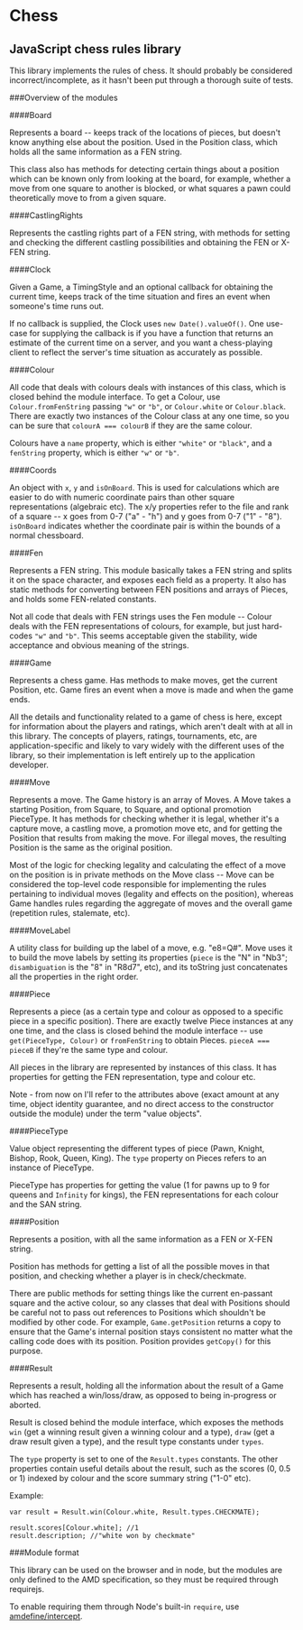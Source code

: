 Chess
====

JavaScript chess rules library
---------------------

This library implements the rules of chess.  It should probably be considered
incorrect/incomplete, as it hasn't been put through a thorough suite of tests.

###Overview of the modules

####Board

Represents a board -- keeps track of the locations of pieces, but doesn't know
anything else about the position.  Used in the Position class, which holds all
the same information as a FEN string.

This class also has methods for detecting certain things about a position which
can be known only from looking at the board, for example, whether a move from one square
to another is blocked, or what squares a pawn could theoretically move to from
a given square.

####CastlingRights

Represents the castling rights part of a FEN string, with methods for setting and
checking the different castling possibilities and obtaining the FEN or X-FEN string.

####Clock

Given a Game, a TimingStyle and an optional callback for obtaining the current time,
keeps track of the time situation and fires an event when someone's time runs out.

If no callback is supplied, the Clock uses `new Date().valueOf()`.  One use-case for
supplying the callback is if you have a function that returns an estimate of the
current time on a server, and you want a chess-playing client to reflect the server's
time situation as accurately as possible.

####Colour

All code that deals with colours deals with instances of this class, which is closed
behind the module interface.  To get a Colour, use `Colour.fromFenString` passing
`"w"` or `"b"`, or `Colour.white` or `Colour.black`.  There are exactly two instances of
the Colour class at any one time, so you can be sure that `colourA === colourB` if they
are the same colour.

Colours have a `name` property, which is either `"white"` or `"black"`, and a `fenString`
property, which is either `"w"` or `"b"`.

####Coords

An object with `x`, `y` and `isOnBoard`.  This is used for calculations which are easier
to do with numeric coordinate pairs than other square representations (algebraic etc).  The
x/y properties refer to the file and rank of a square -- x goes from 0-7 ("a" - "h") and y goes
from 0-7 ("1" - "8").  `isOnBoard` indicates whether the coordinate pair is within the bounds
of a normal chessboard.

####Fen

Represents a FEN string.  This module basically takes a FEN string and splits it on
the space character, and exposes each field as a property.  It also has static methods
for converting between FEN positions and arrays of Pieces, and holds some FEN-related constants.

Not all code that deals with FEN strings uses the Fen module -- Colour deals with the FEN
representations of colours, for example, but just hard-codes `"w"` and `"b"`.  This seems
acceptable given the stability, wide acceptance and obvious meaning of the strings.

####Game

Represents a chess game.  Has methods to make moves, get the current Position, etc.
Game fires an event when a move is made and when the game ends.

All the details and functionality related to a game of chess is here,
except for information about the players and ratings, which aren't dealt
with at all in this library.  The concepts of players, ratings, tournaments,
etc, are application-specific and likely to vary widely with the different
uses of the library, so their implementation is left entirely up to the
application developer.

####Move

Represents a move.  The Game history is an array of Moves.  A Move takes a starting Position, from Square, to Square,
and optional promotion PieceType.  It has methods for
checking whether it is legal, whether it's a capture move, a castling move, a promotion
move etc, and for getting the Position that results from making the move.  For illegal moves,
the resulting Position is the same as the original position.

Most of the logic for checking legality and calculating the effect of a move on the
position is in private methods on the Move class -- Move can be considered the top-level
code responsible for implementing the rules pertaining to individual moves (legality and
effects on the position), whereas Game handles rules regarding the aggregate of moves
and the overall game (repetition rules, stalemate, etc).

####MoveLabel

A utility class for building up the label of a move, e.g. "e8=Q#".  Move uses it
to build the move labels by setting its properties (`piece` is the "N" in "Nb3";
`disambiguation` is the "8" in "R8d7", etc), and its toString just concatenates
all the properties in the right order.

####Piece

Represents a piece (as a certain type and colour as opposed to a specific piece
in a specific position).  There are exactly twelve Piece instances at any one time,
and the class is closed behind the module interface -- use `get(PieceType, Colour)`
or `fromFenString` to obtain Pieces.  `pieceA === pieceB` if they're the same type
and colour.

All pieces in the library are represented by instances of this class.  It has
properties for getting the FEN representation, type and colour etc.

Note - from now on I'll refer to the attributes above (exact amount at any time,
object identity guarantee, and no direct access to the constructor outside the module) under
the term "value objects".

####PieceType

Value object representing the different types of piece (Pawn, Knight, Bishop, Rook,
Queen, King).  The `type` property on Pieces refers to an instance of PieceType.

PieceType has properties for getting the value (1 for pawns up to 9 for queens and
`Infinity` for kings), the FEN representations for each colour and the SAN string.

####Position

Represents a position, with all the same information as a FEN or X-FEN string.

Position has methods for getting a list of all the possible moves in that position,
and checking whether a player is in check/checkmate.

There are public methods for setting things like the current en-passant square
and the active colour, so any classes that deal with Positions should be careful
not to pass out references to Positions which shouldn't be modified by other code.
For example, `Game.getPosition` returns a copy to ensure that the Game's internal position stays
consistent no matter what the calling code does with its position.  Position provides
`getCopy()` for this purpose.

####Result

Represents a result, holding all the information about the result of a Game
which has reached a win/loss/draw, as opposed to being in-progress or aborted.

Result is closed behind the module interface, which exposes the methods
`win` (get a winning result given a winning colour and a type), `draw` (get
a draw result given a type), and the result type constants under `types`.

The `type` property is set to one of the `Result.types` constants.
The other properties contain useful details about the result, such as
the scores (0, 0.5 or 1) indexed by colour and the score summary string
("1-0" etc).

Example:

```
var result = Result.win(Colour.white, Result.types.CHECKMATE);

result.scores[Colour.white]; //1
result.description; //"white won by checkmate"
```

###Module format

This library can be used on the browser and in node, but the modules are only
defined to the AMD specification, so they must be required through requirejs.

To enable requiring them through Node's built-in `require`, use [amdefine/intercept](https://github.com/jrburke/amdefine#amdefineintercept).